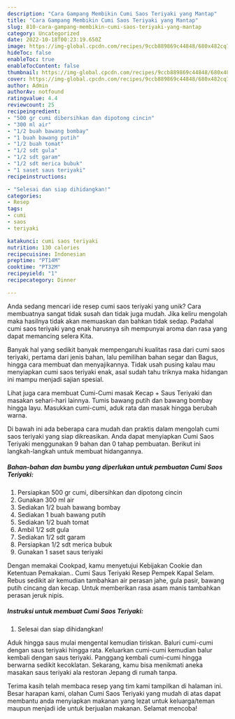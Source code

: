 ```yaml
---
description: "Cara Gampang Membikin Cumi Saos Teriyaki yang Mantap"
title: "Cara Gampang Membikin Cumi Saos Teriyaki yang Mantap"
slug: 810-cara-gampang-membikin-cumi-saos-teriyaki-yang-mantap
category: Uncategorized
date: 2022-10-18T00:23:19.650Z
image: https://img-global.cpcdn.com/recipes/9ccb889869c44848/680x482cq70/cumi-saos-teriyaki-foto-resep-utama.jpg
hideToc: false
enableToc: true
enableTocContent: false
thumbnail: https://img-global.cpcdn.com/recipes/9ccb889869c44848/680x482cq70/cumi-saos-teriyaki-foto-resep-utama.jpg
cover: https://img-global.cpcdn.com/recipes/9ccb889869c44848/680x482cq70/cumi-saos-teriyaki-foto-resep-utama.jpg
author: Admin
authorAv: notfound
ratingvalue: 4.4
reviewcount: 25
recipeingredient:
- "500 gr cumi dibersihkan dan dipotong cincin"
- "300 ml air"
- "1/2 buah bawang bombay"
- "1 buah bawang putih"
- "1/2 buah tomat"
- "1/2 sdt gula"
- "1/2 sdt garam"
- "1/2 sdt merica bubuk"
- "1 saset saus teriyaki"
recipeinstructions:

- "Selesai dan siap dihidangkan!"
categories:
- Resep
tags:
- cumi
- saos
- teriyaki

katakunci: cumi saos teriyaki 
nutrition: 130 calories
recipecuisine: Indonesian
preptime: "PT14M"
cooktime: "PT32M"
recipeyield: "1"
recipecategory: Dinner

---
```





Anda sedang mencari ide resep cumi saos teriyaki yang unik? Cara membuatnya sangat tidak susah dan tidak juga mudah. Jika keliru mengolah maka hasilnya tidak akan memuaskan dan bahkan tidak sedap. Padahal cumi saos teriyaki yang enak harusnya sih mempunyai aroma dan rasa yang dapat memancing selera Kita.





Banyak hal yang sedikit banyak mempengaruhi kualitas rasa dari cumi saos teriyaki, pertama dari jenis bahan, lalu pemilihan bahan segar dan Bagus, hingga cara membuat dan menyajikannya. Tidak usah pusing kalau mau menyiapkan cumi saos teriyaki enak,      asal sudah tahu triknya maka hidangan ini mampu menjadi sajian spesial.














Lihat juga cara membuat Cumi-Cumi masak Kecap + Saus Teriyaki dan masakan sehari-hari lainnya. Tumis bawang putih dan bawang bombay hingga layu. Masukkan cumi-cumi, aduk rata dan masak hingga berubah warna.






Di bawah ini ada beberapa cara mudah dan praktis dalam mengolah cumi saos teriyaki yang siap dikreasikan. Anda dapat menyiapkan Cumi Saos Teriyaki menggunakan 9 bahan dan 0 tahap pembuatan. Berikut ini langkah-langkah untuk membuat hidangannya.

<!--inarticleads1-->

##### Bahan-bahan dan bumbu yang diperlukan untuk pembuatan Cumi Saos Teriyaki:

1. Persiapkan 500 gr cumi, dibersihkan dan dipotong cincin
1. Gunakan 300 ml air
1. Sediakan 1/2 buah bawang bombay
1. Sediakan 1 buah bawang putih
1. Sediakan 1/2 buah tomat
1. Ambil 1/2 sdt gula
1. Sediakan 1/2 sdt garam
1. Persiapkan 1/2 sdt merica bubuk
1. Gunakan 1 saset saus teriyaki


Dengan memakai Cookpad, kamu menyetujui Kebijakan Cookie dan Ketentuan Pemakaian.. Cumi Saus Teriyaki Resep Pempek Kapal Selam. Rebus sedikit air kemudian tambahkan air perasan jahe, gula pasir, bawang putih cincang dan kecap. Untuk memberikan rasa asam manis tambahkan perasan jeruk nipis. 

<!--inarticleads2-->

##### Instruksi untuk membuat Cumi Saos Teriyaki:


1. Selesai dan siap dihidangkan!

Aduk hingga saus mulai mengental kemudian tiriskan. Baluri cumi-cumi dengan saus teriyaki hingga rata. Keluarkan cumi-cumi kemudian balur kembali dengan saus teriyaki. Panggang kembali cumi-cumi hingga berwarna sedikit kecoklatan. Sekarang, kamu bisa menikmati aneka masakan saus teriyaki ala restoran Jepang di rumah tanpa. 

Terima kasih telah membaca resep yang tim kami tampilkan di halaman ini. Besar harapan kami, olahan Cumi Saos Teriyaki yang mudah di atas dapat membantu anda menyiapkan makanan yang lezat untuk keluarga/teman maupun menjadi ide untuk berjualan makanan. Selamat mencoba!
